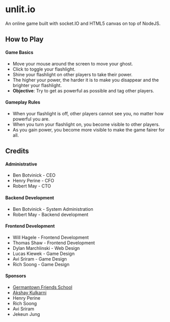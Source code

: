 # unlit.io

An online game built with socket.IO and HTML5 canvas on top of NodeJS.

## How to Play

#### Game Basics
- Move your mouse around the screen to move your ghost.
- Click to toggle your flashlight.
- Shine your flashlight on other players to take their power.
- The higher your power, the harder it is to make you disappear and the brighter your flashlight.
- **Objective**: Try to get as powerful as possible and tag other players.

#### Gameplay Rules
- When your flashlight is off, other players cannot see you, no matter how powerful you are.
- When you turn your flashlight on, you become visible to other players.
- As you gain power, you become more visible to make the game fairer for all.

## Credits

#### Administrative
- Ben Botvinick - CEO
- Henry Perine - CFO
- Robert May - CTO

#### Backend Development
- Ben Botvinick - System Administration
- Robert May - Backend development

#### Frontend Development
- Will Hagele - Frontend Development
- Thomas Shaw - Frontend Development
- Dylan Marchlinski - Web Design
- Lucas Kiewek - Game Design
- Avi Sriram - Game Design
- Rich Soong - Game Design

#### Sponsors
- [Germantown Friends School](https://germantownfriends.org)
- [Akshay Kulkarni](https://www.youtube.com/watch?v=hKXKcePcipc)
- Henry Perine
- Rich Soong
- Avi Sriram
- Jekeun Jung

